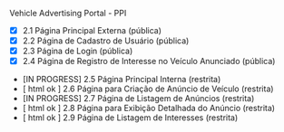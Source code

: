 Vehicle Advertising Portal - PPI

- [x] 2.1 Página Principal Externa (pública)
- [x] 2.2 Página de Cadastro de Usuário (pública)
- [x] 2.3 Página de Login (pública)
- [x] 2.4 Página de Registro de Interesse no Veículo Anunciado (pública)
- [IN PROGRESS] 2.5 Página Principal Interna (restrita)
- [ html ok ] 2.6 Página para Criação de Anúncio de Veículo (restrita)
- [IN PROGRESS] 2.7 Página de Listagem de Anúncios (restrita)
- [ html ok ] 2.8 Página para Exibição Detalhada do Anúncio (restrita)
- [ html ok ] 2.9 Página de Listagem de Interesses (restrita)
